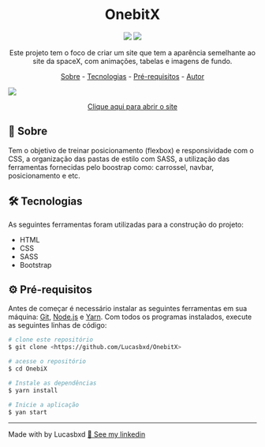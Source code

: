 <h1 align="center" dir="auto">OnebitX</h1>

<p align="center" dir="auto">
  <img src="https://img.shields.io/badge/status-concluído-sucess">
  <img src="https://img.shields.io/github/repo-size/Lucasbxd/OnebitX">
</p>

<p align="center" dir="auto">Este projeto tem o foco de criar um site que tem a aparência semelhante ao site da spaceX, com animações, tabelas e imagens de fundo.</p>

<p align="center">
  <a href="#sobre">Sobre</a> -
  <a href="#tecnologias">Tecnologias</a> -
  <a href="#pre-requisitos">Pré-requisitos</a> -
  <a href="#autor">Autor</a>
</p>

<img src="./github/Animacao.gif">

<p align="center" dir="auto"><a taget="blank" href="http://onebitx-lucasbxd.netlify.app/index.html" >Clique aqui para abrir o site</a><p>

<h2 id="sobre">📍 Sobre</h2>
<p>Tem o objetivo de treinar posicionamento (flexbox) e responsividade com o CSS, a organização das pastas de estilo com SASS, a utilização das ferramentas fornecidas pelo boostrap como: carrossel, navbar, posicionamento e etc.</p>

<h2 id="tecnologias">🛠 Tecnologias</h2>
<p>As seguintes ferramentas foram utilizadas para a construção do projeto:</p>
<ul>
  <li>HTML</li>
  <li>CSS</li>
  <li>SASS</li>
  <li>Bootstrap</li>
</ul>

<h2 id="pre-requisitos">⚙️ Pré-requisitos</h2>
<p> Antes de começar é necessário instalar as seguintes ferramentas em sua máquina: <a href="https://git-scm.com">Git</a>, <a href="https://nodejs.org/en/">Node.js</a> e <a href="yarnpkg.com">Yarn</a>. Com todos os programas instalados, execute as seguintes linhas de código:

```bash
# clone este repositório
$ git clone <https://github.com/Lucasbxd/OnebitX>

# acesse o repositório
$ cd OnebiX

# Instale as dependências
$ yarn install

# Inicie a aplicação
$ yan start
```

---

<p id="autor">Made with by Lucasbxd <a target="blank" href="https://www.linkedin.com/in/lucasbxd/">💛 See my linkedin</a></p>
